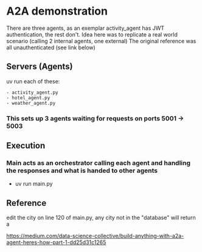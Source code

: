 # A2A demonstration

There are three agents, as an exemplar activity_agent has JWT authentication, the rest don't.
Idea here was to replicate a real world scenario (calling 2 internal agents, one external)
The original reference was all unauthenticated (see link below)

## Servers (Agents)

uv run each of these:

    - activity_agent.py
    - hotel_agent.py
    - weather_agent.py

### This sets up 3 agents waiting for requests on ports 5001 -> 5003

## Execution

### Main acts as an orchestrator calling each agent and handling the responses and what is handed to other agents

- uv run main.py

## Reference

edit the city on line 120 of main.py, any city not in the "database" will return a

https://medium.com/data-science-collective/build-anything-with-a2a-agent-heres-how-part-1-dd25d31c1265
